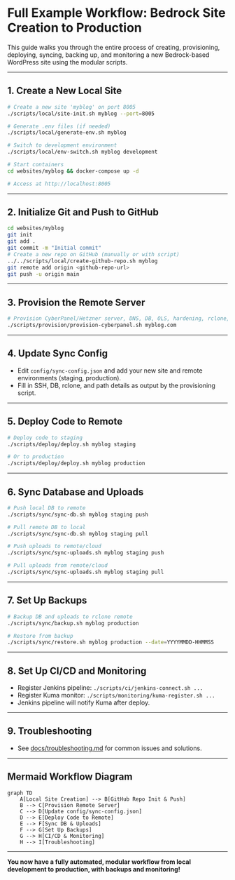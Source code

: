 # Full Example Workflow: Bedrock Site Creation to Production

This guide walks you through the entire process of creating, provisioning,
deploying, syncing, backing up, and monitoring a new Bedrock-based WordPress
site using the modular scripts.

---

## 1. Create a New Local Site

```sh
# Create a new site 'myblog' on port 8005
./scripts/local/site-init.sh myblog --port=8005

# Generate .env files (if needed)
./scripts/local/generate-env.sh myblog

# Switch to development environment
./scripts/local/env-switch.sh myblog development

# Start containers
cd websites/myblog && docker-compose up -d

# Access at http://localhost:8005
```

---

## 2. Initialize Git and Push to GitHub

```sh
cd websites/myblog
git init
git add .
git commit -m "Initial commit"
# Create a new repo on GitHub (manually or with script)
../../scripts/local/create-github-repo.sh myblog
git remote add origin <github-repo-url>
git push -u origin main
```

---

## 3. Provision the Remote Server

```sh
# Provision CyberPanel/Hetzner server, DNS, DB, OLS, hardening, rclone, logrotate
./scripts/provision/provision-cyberpanel.sh myblog.com
```

---

## 4. Update Sync Config

- Edit `config/sync-config.json` and add your new site and remote environments
  (staging, production).
- Fill in SSH, DB, rclone, and path details as output by the provisioning
  script.

---

## 5. Deploy Code to Remote

```sh
# Deploy code to staging
./scripts/deploy/deploy.sh myblog staging

# Or to production
./scripts/deploy/deploy.sh myblog production
```

---

## 6. Sync Database and Uploads

```sh
# Push local DB to remote
./scripts/sync/sync-db.sh myblog staging push

# Pull remote DB to local
./scripts/sync/sync-db.sh myblog staging pull

# Push uploads to remote/cloud
./scripts/sync/sync-uploads.sh myblog staging push

# Pull uploads from remote/cloud
./scripts/sync/sync-uploads.sh myblog staging pull
```

---

## 7. Set Up Backups

```sh
# Backup DB and uploads to rclone remote
./scripts/sync/backup.sh myblog production

# Restore from backup
./scripts/sync/restore.sh myblog production --date=YYYYMMDD-HHMMSS
```

---

## 8. Set Up CI/CD and Monitoring

- Register Jenkins pipeline: `./scripts/ci/jenkins-connect.sh ...`
- Register Kuma monitor: `./scripts/monitoring/kuma-register.sh ...`
- Jenkins pipeline will notify Kuma after deploy.

---

## 9. Troubleshooting

- See [docs/troubleshooting.md](./troubleshooting.md) for common issues and
  solutions.

---

## Mermaid Workflow Diagram

```mermaid
graph TD
    A[Local Site Creation] --> B[GitHub Repo Init & Push]
    B --> C[Provision Remote Server]
    C --> D[Update config/sync-config.json]
    D --> E[Deploy Code to Remote]
    E --> F[Sync DB & Uploads]
    F --> G[Set Up Backups]
    G --> H[CI/CD & Monitoring]
    H --> I[Troubleshooting]
```

---

**You now have a fully automated, modular workflow from local development to
production, with backups and monitoring!**
